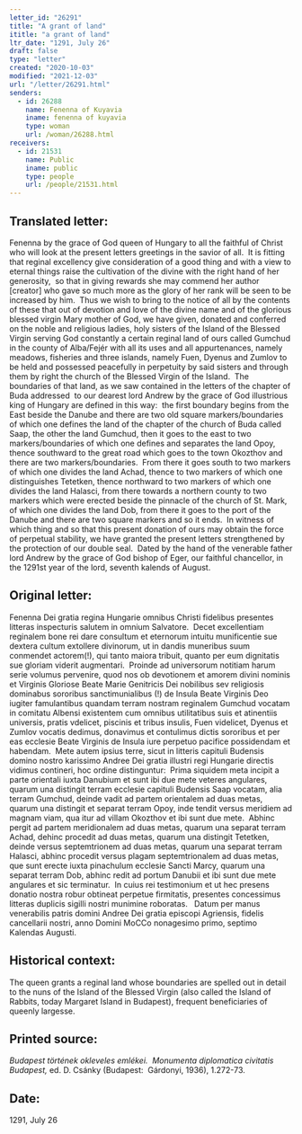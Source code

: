 ```yaml
---
letter_id: "26291"
title: "A grant of land"
ititle: "a grant of land"
ltr_date: "1291, July 26"
draft: false
type: "letter"
created: "2020-10-03"
modified: "2021-12-03"
url: "/letter/26291.html"
senders:
  - id: 26288
    name: Fenenna of Kuyavia
    iname: fenenna of kuyavia
    type: woman
    url: /woman/26288.html
receivers:
  - id: 21531
    name: Public
    iname: public
    type: people
    url: /people/21531.html
---
```

<h2> Translated letter:</h2><p>Fenenna by the grace of God queen of Hungary to all the faithful of Christ who will look at the present letters greetings in the savior of all.&nbsp; It is fitting that reginal excellency give consideration of a good thing and with a view to eternal things raise the cultivation of the divine with the right hand of her generosity,&nbsp; so that in giving rewards she may commend her author [creator] who gave so much more as the glory of her rank will be seen to be increased by him. &nbsp;Thus we wish to bring to the notice of all by the contents of these that out of devotion and love of the divine name and of the glorious blessed virgin Mary mother of God, we have given, donated and conferred on the noble and religious ladies, holy sisters of the Island of the Blessed Virgin serving God constantly a certain reginal land of ours called Gumchud in the county of Alba/Fejér with all its uses and all appurtenances, namely meadows, fisheries and three islands, namely Fuen, Dyenus and Zumlov to be held and possessed peacefully in perpetuity by said sisters and through them by right the church of the Blessed Virgin of the Island.&nbsp; The boundaries of that land, as we saw contained in the letters of the chapter of Buda addressed&nbsp; to our dearest lord Andrew by the grace of God illustrious king of Hungary are defined in this way:&nbsp; the first boundary begins from the East beside the Danube and there are two old square markers/boundaries of which one defines the land of the chapter of the church of Buda called Saap, the other the land Gumchud, then it goes to the east to two markers/boundaries of which one defines and separates the land Opoy, thence southward to the great road which goes to the town Okozthov and there are two markers/boundaries.&nbsp; From there it goes south to two markers of which one divides the land Achad, thence to two markers of which one distinguishes Tetetken, thence northward to two markers of which one divides the land Halasci, from there towards a northern county to two markers which were erected beside the pinnacle of the church of St. Mark, of which one divides the land Dob, from there it goes to the port of the Danube and there are two square markers and so it ends.&nbsp; In witness of which thing and so that this present donation of ours may obtain the force of perpetual stability, we have granted the present letters strengthened by the protection of our double seal.&nbsp; Dated by the hand of the venerable father lord Andrew by the grace of God bishop of Eger, our faithful chancellor, in the 1291st year of the lord, seventh kalends of August.</p><h2 class="mt-4"> Original letter:</h2><p>Fenenna Dei gratia regina Hungarie omnibus Christi fidelibus presentes litteras inspecturis salutem in omnium Salvatore.&nbsp; Decet excellentiam reginalem bone rei dare consultum et eternorum intuitu munificentie sue dextera cultum extollere divinorum, ut in dandis muneribus suum conmendet actorem(!), qui tanto maiora tribuit, quanto per eum dignitatis sue gloriam viderit augmentari.&nbsp; Proinde ad universorum notitiam harum serie volumus pervenire, quod nos ob devotionem et amorem divini nominis et Virginis Gloriose Beate Marie Genitricis Dei nobilibus sev religiosis dominabus sororibus sanctimunialibus (!) de Insula Beate Virginis Deo iugiter famulantibus quandam terram nostram reginalem Gumchud vocatam in comitatu Albensi existentem cum omnibus utilitatibus suis et atinentiis universis, pratis vdelicet, piscinis et tribus insulis, Fuen videlicet, Dyenus et Zumlov vocatis dedimus, donavimus et contulimus dictis sororibus et per eas ecclesie Beate Virginis de Insula iure perpetuo pacifice possidendam et habendam.&nbsp; Mete autem ipsius terre, sicut in litteris capituli Budensis domino nostro karissimo Andree Dei gratia illustri regi Hungarie directis vidimus contineri, hoc ordine distinguntur:&nbsp; Prima siquidem meta incipit a parte orientali iuxta Danubium et sunt ibi due mete veteres angulares, quarum una distingit terram ecclesie capituli Budensis Saap vocatam, alia terram Gumchud, deinde vadit ad partem orientalem ad duas metas, quarum una distingit et separat terram Opoy, inde tendit versus meridiem ad magnam viam, qua itur ad villam Okozthov et ibi sunt due mete.&nbsp; Abhinc pergit ad partem meridionalem ad duas metas, quarum una separat terram Achad, dehinc procedit ad duas metas, quarum una distingit Tetetken, deinde versus septemtrionem ad duas metas, quarum una separat terram Halasci, abhinc procedit versus plagam septemtrionalem ad duas metas, que sunt erecte iuxta pinachulum ecclesie Sancti Marcy, quarum una separat terram Dob, abhinc redit ad portum Danubii et ibi sunt due mete angulares et sic terminatur.&nbsp; In cuius rei testimonium et ut hec presens donatio nostra robur obtineat perpetue firmitatis, presentes concessimus litteras duplicis sigilli nostri munimine roboratas.&nbsp; &nbsp;Datum per manus venerabilis patris domini Andree Dei gratia episcopi Agriensis, fidelis cancellarii nostri, anno Domini MoCCo nonagesimo primo, septimo Kalendas Augusti.</p><h2 class="mt-4"> Historical context:</h2><p>The queen grants a reginal land whose boundaries are spelled out in detail to the nuns of the Island of the Blessed Virgin (also called the Island of Rabbits, today Margaret Island in Budapest), frequent beneficiaries of queenly largesse.</p><h2 class="mt-4"> Printed source:</h2><p><i>Budapest történek okleveles emlékei.&nbsp; Monumenta diplomatica civitatis Budapest, </i>ed. D. Csánky (Budapest:&nbsp; Gárdonyi, 1936),&nbsp;1.272-73.</p><h2 class="mt-4"> Date:</h2>1291, July 26